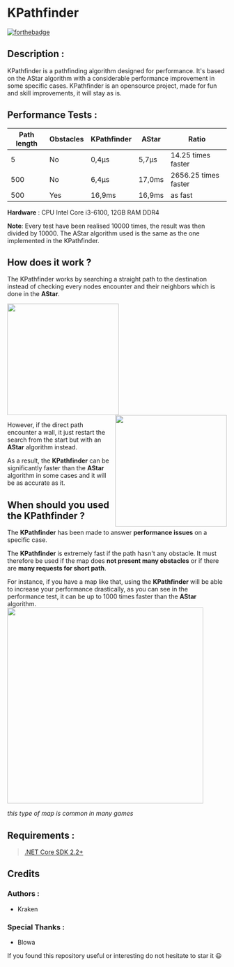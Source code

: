 
# KPathfinder

[![forthebadge](https://forthebadge.com/images/badges/made-with-c-sharp.svg)](https://forthebadge.com)

## Description :

KPathfinder is a pathfinding algorithm designed for performance.
It's based on the AStar algorithm with a considerable performance improvement in some specific cases.
KPathfinder is an opensource project, made for fun and skill improvements, it will stay as is.


## Performance Tests : 

|  Path length  |  Obstacles  |  KPathfinder | AStar  | Ratio |
| --- | --- | --- | --- | --- |
| 5  | No  | 0,4μs  | 5,7μs  | 14.25 times faster |
| 500  | No  | 6,4μs |  17,0ms | 2656.25 times faster |
| 500  | Yes  | 16,9ms  |  16,9ms | as fast |

**Hardware** : CPU Intel Core i3-6100, 12GB RAM DDR4

**Note**: Every test have been realised 10000 times, the result was then divided by 10000. The AStar algorithm used is the same as the one implemented in the KPathfinder.


## How does it work ?

The KPathfinder works by searching a straight path to the destination instead of checking every nodes encounter and their neighbors which is done in the **AStar**.

<img src="https://s2.gifyu.com/images/astar.gif" height="256px"></img><img src="https://s2.gifyu.com/images/KPathfinder.gif" height="256px"  align="right"></img>

However, if the direct path encounter a wall, it just restart the search from the start but with an **AStar** algorithm instead.

As a result, the **KPathfinder** can be significantly faster than the **AStar** algorithm in some cases and it will be as accurate as it.


## When should you used the KPathfinder ?

The **KPathfinder** has been made to answer **performance issues** on a specific case.

The **KPathfinder** is extremely fast if the path hasn't any obstacle. It must therefore be used if the map does **not present many obstacles** or if there are **many requests for short path**.

For instance, if you have a map like that, using the **KPathfinder** will be able to increase your performance drastically, as you can see in the performance test, it can be up to 1000 times faster than the **AStar** algorithm.
<img src="https://i.ibb.co/pLbYg6t/KPath-map.jpg" height="450px">

*this type of map is common in many games*


## Requirements :
> [.NET Core SDK 2.2+](https://www.microsoft.com/net/download)


## Credits
### Authors : 
- Kraken

### Special Thanks :
- Blowa


If you found this repository useful or interesting do not hesitate to star it :smiley: